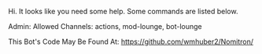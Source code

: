 Hi. It looks like you need some help. Some commands are listed below.

Admin: Allowed Channels: actions, mod-lounge, bot-lounge

This Bot's Code May Be Found At:
https://github.com/wmhuber2/Nomitron/
